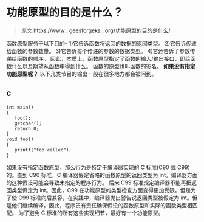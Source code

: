 # 功能原型的目的是什么？

> 原文:[https://www . geesforgeks . org/功能原型的目的是什么/](https://www.geeksforgeeks.org/what-is-the-purpose-of-a-function-prototype/)

函数原型服务于以下目的–
1)它告诉函数将返回的数据的返回类型。
2)它告诉传递给函数的参数数量。
3)它告诉每个传递的参数的数据类型。
4)它还告诉了参数传递给函数的顺序。
因此，本质上，函数原型指定了函数的输入/输出接口，即给函数什么以及期望从函数中得到什么。
函数的原型也叫函数的签名。
**如果没有指定功能原型呢？**
以下几类节目的输出一般在很多地方都会被问到。

## c

```
int main()
{
   foo();
   getchar();
   return 0;
}
void foo()
{
   printf("foo called");
}
```

如果没有指定函数原型，那么行为是特定于编译器实现的 C 标准(C90 或 C99)的。直到 C90 标准，C 编译器假定省略的函数原型的返回类型为 int。编译器方面的这种假设可能会导致未指定的程序行为。
后来 C99 标准规定编译器不能再把返回类型假定为 int。因此，C99 在功能原型的类型检查方面变得更加受限。但是为了使 C99 标准向后兼容，在实践中，编译器抛出警告说返回类型被假定为 int。但是他们继续编译。因此，程序员有责任确保假设的函数原型和实际的函数类型相匹配。
为了避免 C 标准的所有这些实现细节，最好有一个功能原型。